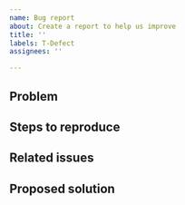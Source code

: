 ```yaml
---
name: Bug report
about: Create a report to help us improve
title: ''
labels: T-Defect
assignees: ''

---
```


<!--
Before creating an issue, please consider whether the issue belongs here or in another app repository.
If you discovered the bug in a Matrix client, please first raise a corresponding issue in that repository and link to that issue here.
-->

## Problem
<!-- A short description of the problem -->

## Steps to reproduce
<!--
Any of the following would help us greatly:
- A failing test demonstrating the issue.
- Steps to manually reproduce the issue in one of the example projects.
- A screen recording of you manually reproducing the issue in one of the example projects.
-->

## Related issues
<!-- If applicable -->

## Proposed solution
<!-- If applicable -->
